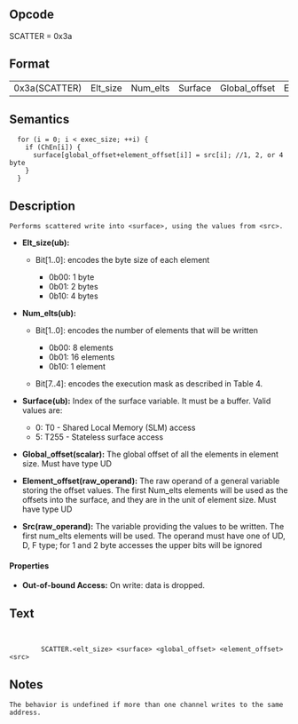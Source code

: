 <!---======================= begin_copyright_notice ============================

Copyright (C) 2020-2021 Intel Corporation

SPDX-License-Identifier: MIT

============================= end_copyright_notice ==========================-->

 

## Opcode

  SCATTER = 0x3a

## Format

| | | | | | |
| --- | --- | --- | --- | --- | --- |
| 0x3a(SCATTER) | Elt_size | Num_elts | Surface | Global_offset | Element_offset | Src |


## Semantics




      for (i = 0; i < exec_size; ++i) {
        if (ChEn[i]) {
          surface[global_offset+element_offset[i]] = src[i]; //1, 2, or 4 byte
        }
      }

## Description


    Performs scattered write into <surface>, using the values from <src>.

- **Elt_size(ub):** 
 
  - Bit[1..0]: encodes the byte size of each element
 
    - 0b00:  1 byte 
    - 0b01:  2 bytes 
    - 0b10:  4 bytes
- **Num_elts(ub):** 
 
  - Bit[1..0]: encodes the number of elements that will be written
 
    - 0b00:  8 elements 
    - 0b01:  16 elements 
    - 0b10:  1 element 
  - Bit[7..4]: encodes the execution mask as described in Table 4.

- **Surface(ub):** Index of the surface variable.  It must be a buffer. Valid values are:
 
  - 0: T0 - Shared Local Memory (SLM) access 
  - 5: T255 - Stateless surface access
- **Global_offset(scalar):** The global offset of all the elements in element size. Must have type UD

- **Element_offset(raw_operand):** The raw operand of a general variable storing the offset values. The first Num_elts elements will be used as the offsets into the surface, and they are in the unit of element size. Must have type UD

- **Src(raw_operand):** The variable providing the values to be written. The first num_elts elements will be used. The operand must have one of UD, D, F type; for 1 and 2 byte accesses the upper bits will be ignored

#### Properties
- **Out-of-bound Access:** On write: data is dropped.


## Text
```
    

		SCATTER.<elt_size> <surface> <global_offset> <element_offset> <src>
```



## Notes



    The behavior is undefined if more than one channel writes to the same address.
